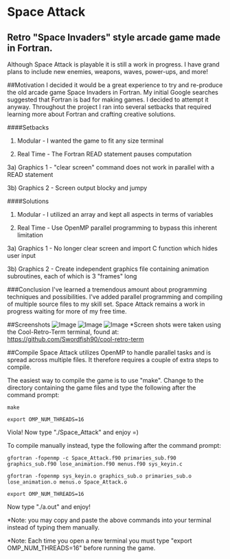 Space Attack
======================
Retro "Space Invaders" style arcade game made in Fortran.
-----------------------------------------------------------------------------------

Although Space Attack is playable it is still a work in progress. I have grand plans to include new enemies, weapons, waves, power-ups, and more!

##Motivation
  I decided it would be a great experience to try and re-produce the old arcade game Space Invaders in Fortran.  My initial Google searches suggested that Fortran is bad for making games.  I decided to attempt it anyway.  Throughout the project I ran into several setbacks that required learning more about Fortran and crafting creative solutions.

####Setbacks
1) Modular - I wanted the game to fit any size terminal

2) Real Time - The Fortran READ statement pauses computation

3a) Graphics 1 - "clear screen" command does not work in parallel with a READ statement

3b) Graphics 2 - Screen output blocky and jumpy

####Solutions
1) Modular - I utilized an array and kept all aspects in terms of variables

2) Real Time - Use OpenMP parallel programming to bypass this inherent limitation

3a) Graphics 1 - No longer clear screen and import C function which hides user input

3b) Graphics 2 - Create independent graphics file containing animation subroutines, each of which is 3 "frames" long

###Conclusion
  I've learned a tremendous amount about programming techniques and possibilities.  I've added parallel programming and compiling of multiple source files to my skill set.  Space Attack remains a work in progress waiting for more of my free time.


##Screenshots
![Image](<http://i.imgur.com/qNdxfxM.png>)
![Image](<http://i.imgur.com/a8E6ww0.png>)
![Image](<http://i.imgur.com/x0Sbp4n.png>)
*Screen shots were taken using the Cool-Retro-Term terminal, found at: https://github.com/Swordfish90/cool-retro-term

##Compile
Space Attack utilizes OpenMP to handle parallel tasks and is spread across multiple files.  It therefore requires a couple of extra steps to compile.

The easiest way to compile the game is to use "make".  Change to the directory containing the game files and type the following after the command prompt:

    make
  
    export OMP_NUM_THREADS=16
  
  Viola!  Now type "./Space_Attack" and enjoy =)
  
  
To compile manually instead, type the following after the command prompt:
  
    gfortran -fopenmp -c Space_Attack.f90 primaries_sub.f90 graphics_sub.f90 lose_animation.f90 menus.f90 sys_keyin.c
  
    gfortran -fopenmp sys_keyin.o graphics_sub.o primaries_sub.o lose_animation.o menus.o Space_Attack.o
  
    export OMP_NUM_THREADS=16

Now type "./a.out" and enjoy!

*Note: you may copy and paste the above commands into your terminal instead of typing them manually.

*Note: Each time you open a new terminal you must type "export OMP_NUM_THREADS=16" before running the game. 
